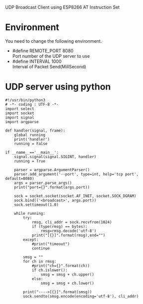 UDP Broadcast Client using ESP8266 AT Instruction Set   

# Environment
You need to change the following environment.

- #define REMOTE_PORT     8080   
Port number of the UDP server to use   
- #define INTERVAL        1000   
Interval of Packet Send(MillSecond)   

# UDP server using python
```
#!/usr/bin/python3
# -*- coding : UTF-8 -*-
import select
import socket
import signal
import argparse

def handler(signal, frame):
    global running
    print('handler')
    running = False

if __name__=='__main__':
    signal.signal(signal.SIGINT, handler)
    running = True

    parser = argparse.ArgumentParser()
    parser.add_argument('--port', type=int, help='tcp port', default=8080)
    args = parser.parse_args()
    print("port={}".format(args.port))

    sock = socket.socket(socket.AF_INET, socket.SOCK_DGRAM)
    sock.bind(('<broadcast>', args.port))
    sock.settimeout(1.0)

    while running:
        try:
            rmsg, cli_addr = sock.recvfrom(1024)
            if (type(rmsg) == bytes):
                rmsg=rmsg.decode('utf-8')
            print("[{}]".format(rmsg),end="")
        except:
            #print("timeout")
            continue

        smsg = ""
        for ch in rmsg:
            #print("ch={}".format(ch))
            if ch.islower():
                smsg = smsg + ch.upper()
            else:
                smsg = smsg + ch.lower()

        print("---->[{}]".format(smsg))
        sock.sendto(smsg.encode(encoding='utf-8'), cli_addr)
```

